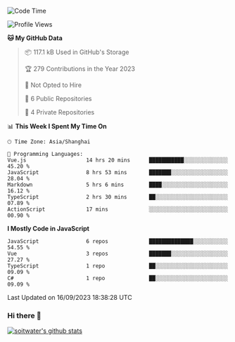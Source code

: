 <!--START_SECTION:waka-->
![Code Time](http://img.shields.io/badge/Code%20Time-2%2C541%20hrs%203%20mins-blue)

![Profile Views](http://img.shields.io/badge/Profile%20Views-0-blue)

**🐱 My GitHub Data** 

> 📦 117.1 kB Used in GitHub's Storage 
 > 
> 🏆 279 Contributions in the Year 2023
 > 
> 🚫 Not Opted to Hire
 > 
> 📜 6 Public Repositories 
 > 
> 🔑 4 Private Repositories 
 > 
📊 **This Week I Spent My Time On** 

```text
🕑︎ Time Zone: Asia/Shanghai

💬 Programming Languages: 
Vue.js                   14 hrs 20 mins      ███████████░░░░░░░░░░░░░░   45.20 % 
JavaScript               8 hrs 53 mins       ███████░░░░░░░░░░░░░░░░░░   28.04 % 
Markdown                 5 hrs 6 mins        ████░░░░░░░░░░░░░░░░░░░░░   16.12 % 
TypeScript               2 hrs 30 mins       ██░░░░░░░░░░░░░░░░░░░░░░░   07.89 % 
ActionScript             17 mins             ░░░░░░░░░░░░░░░░░░░░░░░░░   00.90 % 
```

**I Mostly Code in JavaScript** 

```text
JavaScript               6 repos             ██████████████░░░░░░░░░░░   54.55 % 
Vue                      3 repos             ███████░░░░░░░░░░░░░░░░░░   27.27 % 
TypeScript               1 repo              ██░░░░░░░░░░░░░░░░░░░░░░░   09.09 % 
C#                       1 repo              ██░░░░░░░░░░░░░░░░░░░░░░░   09.09 % 
```




 Last Updated on 16/09/2023 18:38:28 UTC
<!--END_SECTION:waka-->

### Hi there 👋
[![soitwater's github stats](https://github-readme-stats.vercel.app/api?username=soitwater)](https://github.com/soitwater/github-readme-stats)
